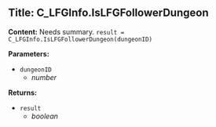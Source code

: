 ## Title: C_LFGInfo.IsLFGFollowerDungeon

**Content:**
Needs summary.
`result = C_LFGInfo.IsLFGFollowerDungeon(dungeonID)`

**Parameters:**
- `dungeonID`
  - *number*

**Returns:**
- `result`
  - *boolean*
